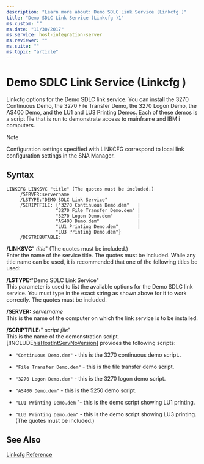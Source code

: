 ```yaml
---
description: "Learn more about: Demo SDLC Link Service (Linkcfg )"
title: "Demo SDLC Link Service (Linkcfg )1"
ms.custom: ""
ms.date: "11/30/2017"
ms.service: host-integration-server
ms.reviewer: ""
ms.suite: ""
ms.topic: "article"
---
```

# Demo SDLC Link Service (Linkcfg )
Linkcfg options for the Demo SDLC link service. You can install the 3270 Continuous Demo, the 3270 File Transfer Demo, the 3270 Logon Demo, the AS400 Demo, and the LU1 and LU3 Printing Demos. Each of these demos is a script file that is run to demonstrate access to mainframe and IBM i computers.  
  
> [!NOTE]
>  Configuration settings specified with LINKCFG correspond to local link configuration settings in the SNA Manager.  
  
## Syntax  
  
```  
LINKCFG LINKSVC "title" (The quotes must be included.)  
     /SERVER:servername  
     /LSTYPE:"DEMO SDLC Link Service"  
     /SCRIPTFILE: {"3270 Continuous Demo.dem"   |  
                  "3270 File Transfer Demo.dem" |  
                  "3270 Logon Demo.dem"         |  
                  "AS400 Demo.dem"              |  
                  "LU1 Printing Demo.dem"       |  
                  "LU3 Printing Demo.dem"}  
     /DISTRIBUTABLE:  
```  
  
 **/LINKSVC**" *title*" (The quotes must be included.)  
 Enter the name of the service title. The quotes must be included. While any title name can be used, it is recommended that one of the following titles be used:  
  
 **/LSTYPE:**"Demo SDLC Link Service"  
 This parameter is used to list the available options for the Demo SDLC link service. You must type in the exact string as shown above for it to work correctly. The quotes must be included.  
  
 **/SERVER:** *servername*  
 This is the name of the computer on which the link service is to be installed.  
  
 **/SCRIPTFILE:**" *script file*"  
 This is the name of the demonstration script. [!INCLUDE[hisHostIntServNoVersion](../includes/hishostintservnoversion-md.md)] provides the following scripts:  
  
-   `"Continuous Demo.dem"` - this is the 3270 continuous demo script..  
  
-   `"File Transfer Demo.dem"` - this is the file transfer demo script.  
  
-   `"3270 Logon Demo.dem"` - this is the 3270 logon demo script.  
  
-   `"AS400 Demo.dem"` - this is the 5250 demo script.  
  
-   `"LU1 Printing Demo.dem` "- this is the demo script showing LU1 printing.  
  
-   `"LU3 Printing Demo.dem"` - this is the demo script showing LU3 printing. (The quotes must be included.)  
  
## See Also  
 [Linkcfg Reference](../core/linkcfg-reference2.md)
